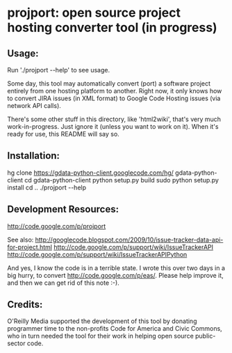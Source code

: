 projport: open source project hosting converter tool (in progress)
==================================================================

Usage:
------

  Run './projport --help' to see usage.

  Some day, this tool may automatically convert (port) a software
  project entirely from one hosting platform to another.  Right now,
  it only knows how to convert JIRA issues (in XML format) to Google
  Code Hosting issues (via network API calls).

  There's some other stuff in this directory, like 'html2wiki', that's
  very much work-in-progress.  Just ignore it (unless you want to work
  on it).  When it's ready for use, this README will say so.

Installation:
-------------

  hg clone https://gdata-python-client.googlecode.com/hg/ gdata-python-client
  cd gdata-python-client
  python setup.py build
  sudo python setup.py install
  cd ..
  ./projport --help

Development Resources:
----------------------

  http://code.google.com/p/projport

  See also:
  http://googlecode.blogspot.com/2009/10/issue-tracker-data-api-for-project.html
  http://code.google.com/p/support/wiki/IssueTrackerAPI
  http://code.google.com/p/support/wiki/IssueTrackerAPIPython

  And yes, I know the code is in a terrible state.  I wrote this over
  two days in a big hurry, to convert http://code.google.com/p/eas/.
  Please help improve it, and then we can get rid of this note :-).

Credits:
--------

  O'Reilly Media supported the development of this tool by donating
  programmer time to the non-profits Code for America and Civic
  Commons, who in turn needed the tool for their work in helping open
  source public-sector code.
